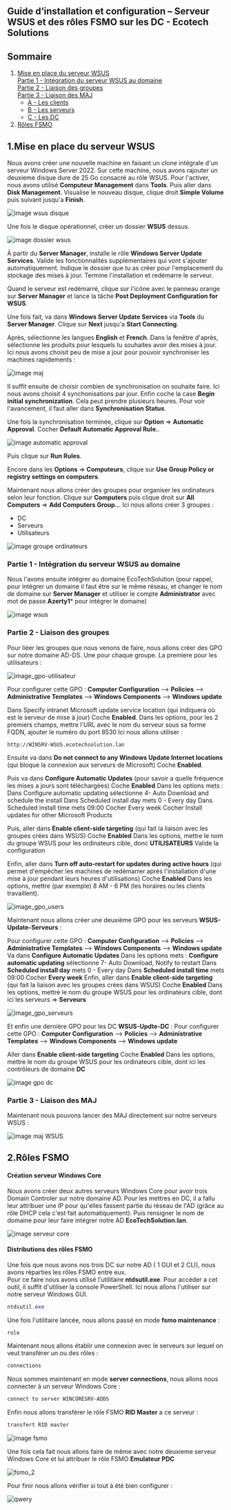 ## Guide d’installation et configuration – Serveur WSUS et des rôles FSMO sur les DC - Ecotech Solutions

## Sommaire

1. [Mise en place du serveur WSUS](#Srv-WSUS)  
     [Partie 1 - Intégration du serveur WSUS au domaine](#WSUS-AD)  
     [Partie 2 - Liaison des groupes](#liaison-groupes)  
     [Partie 3 - Liaison des MAJ](#liaison-maj)  
      - [A - Les clients](#maj-clients)  
      - [B - Les serveurs](#maj-serveurs)  
      - [C - Les DC](#maj-dc)  
2. [Rôles FSMO](#fsmo)  


## 1.Mise en place du serveur WSUS  
<span id="Srv-WSUS"/><span>  

Nous avons créer une nouvelle machine en faisant un clone intégrale d'un serveur Windows Server 2022. 
Sur cette machine, nous avons rajouter un deuxieme disque dure de 25 Go consacré au rôle WSUS. 
Pour l'activer, nous avons utilisé **Computeur Management** dans **Tools**. Puis aller dans **Disk Management**. Visualise le nouveau disque, clique droit **Simple Volume** puis suivant jusqu'a **Finish**. 

![image wsus disque](Ressources/SRV-WSUS/wsus_disk.png)

Une fois le disque opérationnel, créer un dossier **WSUS** dessus.

![image dossier wsus](Ressources/SRV-WSUS/wsus_dossier.png)

À partir du **Server Manager**, installe le rôle **Windows Server Update Services**. Valide les fonctionnalités supplémentaires qui vont s'ajouter automatiquement. Indique le dossier que tu as créer pour l'emplacement du stockage des mises à jour.
Termine l'installation et redémarre le serveur. 

Quand le serveur est redémarré, clique sur l'icône avec le panneau orange sur **Server Manager** et lance la tâche **Post Deployment Configuration for WSUS**.

Une fois fait, va dans **Windows Server Update Services** via **Tools** du **Server Manager**. Clique sur **Next** jusqu'a **Start Connecting**. 

Après, sélectionne les langues **English** et **French**. 
Dans la fenêtre d'après, sélectionne les produits pour lesquels tu souhaites avoir des mises à jour. Ici nous avons choisit peu de mise a jour pour pouvoir synchroniser les machines rapidements : 

![image maj](Ressources/SRV-WSUS/wsus_maj.png)

Il suffit ensuite de choisir combien de synchronisation on souhaite faire. Ici nous avons choisit 4 synchonisations par jour.
Enfin coche la case **Begin initial synchronization**. 
Cela peut prendre plusieurs heures. Pour voir l'avancement, il faut aller dans **Synchronisation Status**.

Une fois la synchronisation terminée, clique sur **Option** => **Automatic Approval**. Cocher **Default Automatic Approval Rule.**.

![image automatic approval](Ressources/SRV-WSUS/wsus_automatic_approval.png)

Puis clique sur **Run Rules**.

Encore dans les **Options** => **Computeurs**, clique sur **Use Group Policy or registry settings on computers**.

Maintenant nous allons créer des groupes pour organiser les ordinateurs selon leur fonction. Clique sur **Computers** puis clique droit sur **All Computers** => **Add Computers Group..**. Ici nous allons créer 3 groupes : 
- DC
- Serveurs
- Utilisateurs

![image groupe ordinateurs](Ressources/SRV-WSUS/wsus_grp_computers.png)


### Partie 1 - Intégration du serveur WSUS au domaine  
<span id="WSUS-AD"/><span>  

Nous l'avons ensuite intégrer au domaine EcoTechSolution (pour rappel, pour intégrer un domaine il faut être sur le même réseau, et changer le nom de domaine sur **Server Manager** et utiliser le compte **Administrator** avec mot de passe **Azerty1*** pour intégrer le domaine)

![image wsus](Ressources/SRV-WSUS/wsus_ecotechsolution.png)
  
  
### Partie 2 - Liaison des groupes  
<span id="liaison-groupes"/><span>  

Pour liéer les groupes que nous venons de faire, nous allons créer des GPO sur notre domaine AD-DS. Une pour chaque groupe.
La premiere pour les utilisateurs :

![image_gpo-utilisateur](Ressources/SRV-WSUS/wsus_gpo_users.png)

Pour configurer cette GPO : 
**Computer Configuration** --> **Policies** --> **Administrative Templates** --> **Windows Components** --> **Windows update**

Dans Specify intranet Microsoft update service location (qui indiquera où est le serveur de mise à jour)
Coche **Enabled**.
Dans les options, pour les 2 premiers champs, mettre l'URL avec le nom du serveur sous sa forme FQDN, ajouter le numéro du port 8530
Ici nous allons utiliser :
```
http://WINSRV-WSUS.ecotechsolution.lan
```
           
Ensuite va dans **Do not connect to any Windows Update Internet locations** (qui bloque la connexion aux serveurs de Microsoft)
Coche **Enabled**.

Puis va dans **Configure Automatic Updates** (pour savoir a quelle fréquence les mises a jours sont téléchargées)
Coche **Enabled**
Dans les options mets :
Dans Configure automatic updating sélectionne 4- Auto Download and schedule the install
Dans Scheduled install day mets 0 - Every day
Dans Scheduled install time mets 09:00
Cocher Every week
Cocher Install updates for other Microsoft Products

Puis, aller dans **Enable client-side targeting** (qui fait la liaison avec les groupes crées dans WSUS)
Coche **Enabled**
Dans les options, mettre le nom du groupe WSUS pour les ordinateurs cible, donc **UTILISATEURS**
Valide la configuration

Enfin, aller dans **Turn off auto-restart for updates during active hours** (qui permet d'empêcher les machines de redémarrer après l'installation d'une mise à jour pendant leurs heures d'utilisations)
Coche **Enabled**
Dans les options, mettre (par exemple) 8 AM - 6 PM (les horaires ou les clients travaillent).

![image_gpo_users](Ressources/SRV-WSUS/wsus_gpo_client.png)



Maintenant nous allons créer une deuxième GPO pour les serveurs **WSUS-Update-Serveurs** : 

Pour configurer cette GPO : 
**Computer Configuration** --> **Policies** --> **Administrative Templates** --> **Windows Components** --> **Windows update**
Va dans **Configure Automatic Updates**
Dans les options mets :
**Configure automatic updating** sélectionne 7- Auto Download, Notify to restart
Dans **Scheduled install day** mets 0 - Every day
Dans **Scheduled install time** mets 09:00
Cocher **Every week**
Enfin, aller dans **Enable client-side targeting** (qui fait la liaison avec les groupes crées dans WSUS)
Coche **Enabled**
Dans les options, mettre le nom du groupe WSUS pour les ordinateurs cible, dont ici les serveurs => **Serveurs**

![image_gpo_serveurs](Ressources/SRV-WSUS/wsus_gpo_serveurs.png)



Et enfin une dernière GPO pour les DC **WSUS-Updte-DC** : 
Pour configurer cette GPO : 
**Computer Configuration** --> **Policies** --> **Administrative Templates** --> **Windows Components** --> **Windows update**

Aller dans **Enable client-side targeting**
Coche **Enabled**
Dans les options, mettre le nom du groupe WSUS pour les ordinateurs cible, dont ici les contrôleurs de domaine **DC**

![image gpo dc](Ressources/SRV-WSUS/wsus_gpo_dc.png)


### Partie 3 - Liaison des MAJ  
<span id="liaison-maj"/><span>    
  
Maintenant nous pouvons lancer des MAJ directement sur notre serveurs WSUS :

![image maj WSUS](Ressources/SRV-WSUS/wsus_controle_update.png)


## 2.Rôles FSMO  
<span id="fsmo"/><span>  

#### Création serveur Windows Core 

Nous avons créer deux autres serveurs Windows Core pour avoir trois Domain Controler sur notre domaine AD.
Pour les mettres en DC, il a fallu leur attribuer une IP pour qu'elles fassent partie du réseau de l'AD (grâce au rôle DHCP cela c'est fait automatiquement).
Puis rensigner le nom de domaine pour leur faire intégrer notre AD **EcoTechSolution.lan**.

![image serveur core](Ressources/FSMO/ad_domaine.png)

#### Distributions des rôles FSMO

Une fois que nous avons nos trois DC sur notre AD ( 1 GUI et 2 CLI), nous avons réparties les rôles FSMO entre eux.  
Pour ce faire nous avons utilisé l'utilitaire **ntdsutil.exe**.
Pour accéder a cet outil, il suffit d'utiliser la console PowerShell. Ici nous allons l'utiliser sur notre serveur Windows GUI.
```PowerShell
ntdsutil.exe
```

Une fois l'utilitaire lancée, nous allons passé en mode **fsmo maintenance** : 
```PowerShell
role
```

Maintenant nous allons établir une connexion avec le serveurs sur lequel on veut transférer un ou des rôles : 
```powershell
connections
```

Nous sommes maintenant en mode **server connections**, nous allons nous connecter à un serveur Windows Core : 

```powershell
connect to server WINCORESRV-ADDS
```

Enfin nous allons transférer le rôle FSMO **RID Master** a ce serveur : 
```powershell
transfert RID master
```

![image fsmo](Ressources/FSMO/fsmo.png)

Une fois cela fait nous allons faire de même avec notre deuxieme serveur Windows Core et lui attribuer le rôle FSMO **Emulateur PDC**

![fsmo_2](Ressources/FSMO/fsmo_2.png)

Pour finir nous allons vérifier si tout à été bien configurer : 

![qwery](Ressources/FSMO/qwery.png)





